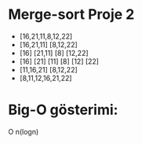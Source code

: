 # Merge-sort Proje 2

* [16,21,11,8,12,22]
* [16,21,11] [8,12,22]
* [16] [21,11] [8] [12,22]
* [16] [21] [11] [8] [12] [22]
* [11,16,21] [8,12,22]
* [8,11,12,16,21,22]

# Big-O gösterimi: 
O n(logn)

